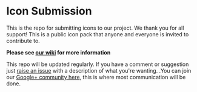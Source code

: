 # Icon Submission
This is the repo for submitting icons to our project. We thank you for all support!
This is a public icon pack that anyone and everyone is invited to contribute to.

**Please see [our wiki](https://github.com/Material-Design-Iconography/Icon-Submission/wiki) for more information**

This repo will be updated regularly. If you have a comment or suggestion just [raise an issue](https://github.com/materialos/Icons/issues) with a description of what you're wanting. .You can join our [Google+ community here](http://goo.gl/yaGBvL), this is where most communication will be done.
